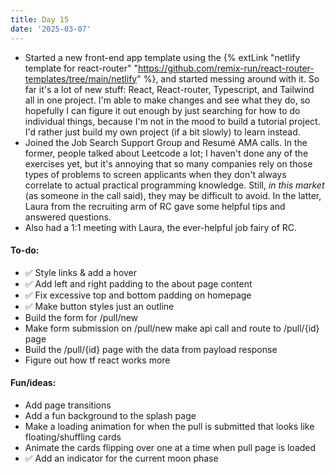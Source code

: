 ```yaml
---
title: Day 15
date: '2025-03-07'
---
```


- Started a new front-end app template using the {% extLink "netlify template for react-router" "https://github.com/remix-run/react-router-templates/tree/main/netlify" %}, and started messing around with it. So far it's a lot of new stuff: React, React-router, Typescript, and Tailwind all in one project. I'm able to make changes and see what they do, so hopefully I can figure it out enough by just searching for how to do individual things, because I'm not in the mood to build a tutorial project. I'd rather just build my own project (if a bit slowly) to learn instead.
- Joined the Job Search Support Group and Resumé AMA calls. In the former, people talked about Leetcode a lot; I haven't done any of the exercises yet, but it's annoying that so many companies rely on those types of problems to screen applicants when they don't always correlate to actual practical programming knowledge. Still, *in this market* (as someone in the call said), they may be difficult to avoid. In the latter, Laura from the recruiting arm of RC gave some helpful tips and answered questions.
- Also had a 1:1 meeting with Laura, the ever-helpful job fairy of RC.

#### To-do:
- ✅ Style links & add a hover
- ✅ Add left and right padding to the about page content
- ✅ Fix excessive top and bottom padding on homepage
- ✅ Make button styles just an outline
- Build the form for /pull/new
- Make form submission on /pull/new make api call and route to /pull/{id} page
- Build the /pull/{id} page with the data from payload response
- Figure out how tf react works more

#### Fun/ideas:
- Add page transitions
- Add a fun background to the splash page
- Make a loading animation for when the pull is submitted that looks like floating/shuffling cards
- Animate the cards flipping over one at a time when pull page is loaded
- ✅ Add an indicator for the current moon phase
